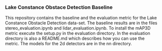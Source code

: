### Lake Constance Obstace Detection Baseline

This repository contains the baseline and the evaluation metric for the Lake Constance Obstacle Detection data-set. The baseline results are in the files stereo_evaluation.ipynb and lidar_evaluation.ipynb. To install the mAP3D metric execute the setup.py in the evaluation directory. In the evaluation directory is also a README.md which describes how you can use the metric. The models for the 2d detectors are in the nn directory.